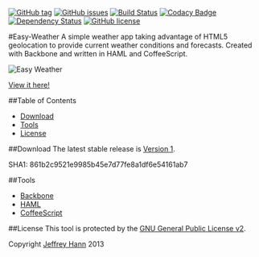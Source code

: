 [![GitHub tag](https://img.shields.io/github/tag/easy-weather/web.svg)](https://github.com/easy-weather/web/tags)
[![GitHub issues](https://img.shields.io/github/issues/easy-weather/web.svg)](https://github.com/easy-weather/web/issues)
[![Build Status](https://travis-ci.org/easy-weather/web.svg)](https://travis-ci.org/easy-weather/web)
[![Codacy Badge](https://www.codacy.com/project/badge/4d0b112d20c9439ba552d5eb0353de06)](https://www.codacy.com/app/jeffhann/easy-weather-web)
[![Dependency Status](https://david-dm.org/easy-weather/web.svg)](https://david-dm.org/easy-weather/web)
[![GitHub license](https://img.shields.io/github/license/easy-weather/web.svg)]()


#Easy-Weather
A simple weather app taking advantage of HTML5 geolocation to provide current weather conditions and forecasts. Created with Backbone and written in HAML and CoffeeScript.

![Easy Weather](http://i.imgur.com/lHm7wSQ.jpg?1 "Easy Weather")

[View it here!](http://weather.keepiteasy.net/)

##Table of Contents
* [Download](#download)
* [Tools](#tools)
* [License](#license)

##Download
The latest stable release is [Version 1](https://github.com/obihann/Easy-Weather/archive/1.0.0.tar.gz).

SHA1: 861b2c9521e9985b45e7d77fe8a1df6e54161ab7

##Tools
* [Backbone](http://backbonejs.org/)
* [HAML](http://haml.info/)
* [CoffeeScript](http://haml.info/)

##License
This tool is protected by the [GNU General Public License v2](http://www.gnu.org/licenses/gpl-2.0.html).

Copyright [Jeffrey Hann](http://jeffreyhann.ca/) 2013
